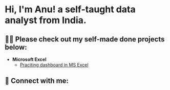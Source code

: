 <h1>Hi, I'm Anu! a self-taught data analyst from India.

<h2>👨‍💻 Please check out my self-made done projects below:</h2>

- <b>Microsoft Excel</b>
  - [Praciting dashboard in MS Excel](https://github.com/Shaletanu/MSExcel-Projects)



<h2> 🤳 Connect with me:</h2>

[twitter]: https://twitter.com/joshmadakor
[youtube]: https://www.youtube.com/c/joshmadakor
[instagram]: https://www.instagram.com/joshmadakor/
[linkedin]: https://linkedin.com/in/joshmadakor


